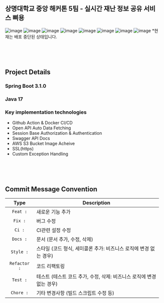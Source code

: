 ## 상명대학교 중앙 해커톤 5팀 - 실시간 재난 정보 공유 서비스 삐용
![image](https://github.com/DDonghyeo/Pippo-Pippo/assets/98632435/9a935ff4-b5e2-4232-81ec-6fe9dc2faf74)
![image](https://github.com/DDonghyeo/Pippo-Pippo/assets/98632435/3d8e83f1-e573-4772-8cab-7e6e67166c9b)
![image](https://github.com/DDonghyeo/Pippo-Pippo/assets/98632435/d18a64fa-fd31-4f29-9593-ccefb9f1f69e)
![image](https://github.com/DDonghyeo/Pippo-Pippo/assets/98632435/7393607f-83bb-4f1c-9cc2-744fbcc94128)
![image](https://github.com/DDonghyeo/Pippo-Pippo/assets/98632435/c41c3ae0-e0ee-4f0e-851c-00f4701e4b0e)
![image](https://github.com/DDonghyeo/Pippo-Pippo/assets/98632435/a7e3578a-c5f4-4b78-8530-dd13b7be9219)
![image](https://github.com/DDonghyeo/Pippo-Pippo/assets/98632435/832edea4-1a1e-4385-bf43-78a106364382)
![image](https://github.com/DDonghyeo/Pippo-Pippo/assets/98632435/b3fe7253-49ac-4f90-aade-34e0595d5ae9)
*현재는 배포 중단된 상태입니다.

<br><br><br>
## Project Details
### Spring Boot 3.1.0
### Java 17
### Key implementation technologies
- Github Action & Docker CI/CD
- Open API Auto Data Fetching
- Session Base Authorization & Authentication
- Swagger API Docs
- AWS S3 Bucket Image Acheive
- SSL(https)
- Custom Exception Handling

<br><br><br>
## Commit Message Convention

|    Type     | Description  |
|:-----------:|---|
|   `Feat :`    | 새로운 기능 추가 |
|    `Fix :`    | 버그 수정 |
|    `Ci :`     | CI관련 설정 수정 |
|   `Docs :`    | 문서 (문서 추가, 수정, 삭제) |
|   `Style :`   | 스타일 (코드 형식, 세미콜론 추가: 비즈니스 로직에 변경 없는 경우) |
| `Refactor :`  | 코드 리팩토링 |
|   `Test :`    | 테스트 (테스트 코드 추가, 수정, 삭제: 비즈니스 로직에 변경 없는 경우) |
|   `Chore :`   | 기타 변경사항 (빌드 스크립트 수정 등) |
